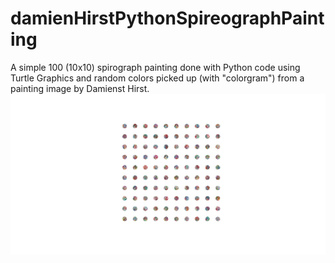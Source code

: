 # damienHirstPythonSpireographPainting
A simple 100 (10x10) spirograph painting done with Python code using Turtle Graphics and random colors picked up (with "colorgram") from a painting image by Damienst Hirst.
![alt text](https://github.com/andrebadini/damienHirstPythonSpireographPainting/blob/master/python_damien_hirst_spireograph.jpg?raw=true)
